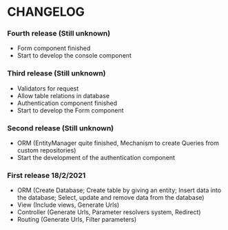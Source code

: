 CHANGELOG
=========

### Fourth release (Still unknown)
* Form component finished
* Start to develop the console component

### Third release (Still unknown)
* Validators for request
* Allow table relations in database
* Authentication component finished
* Start to develop the Form component

### Second release (Still unknown)
* ORM (EntityManager quite finished, Mechanism to create Queries from custom repositories)
* Start the development of the authentication component 


### First release 18/2/2021
* ORM (Create Database; Create table by giving an entity; Insert data into the database; Select, update and remove data from the database)
* View (Include views, Generate Urls)
* Controller (Generate Urls, Parameter resolvers system, Redirect)
* Routing (Generate Urls, Filter parameters)